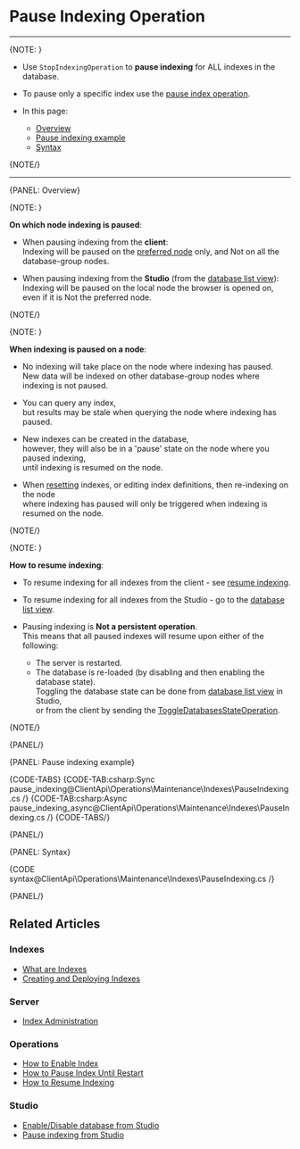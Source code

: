 # Pause Indexing Operation
---

{NOTE: }

* Use `StopIndexingOperation` to __pause indexing__ for ALL indexes in the database.  

* To pause only a specific index use the [pause index operation](../../../../client-api/operations/maintenance/indexes/stop-index).  
 
* In this page:
  * [Overview](../../../../client-api/operations/maintenance/indexes/stop-indexing#overview)
  * [Pause indexing example](../../../../client-api/operations/maintenance/indexes/stop-indexing#pause-indexing-example)
  * [Syntax](../../../../client-api/operations/maintenance/indexes/stop-indexing#syntax)

{NOTE/}

---

{PANEL: Overview}

{NOTE: }

__On which node indexing is paused__:

* When pausing indexing from the __client__:  
  Indexing will be paused on the [preferred node](../../../../client-api/configuration/load-balance/overview#the-preferred-node) only, and Not on all the database-group nodes.  

* When pausing indexing from the __Studio__ (from the [database list view](../../../../studio/database/databases-list-view#more-actions)):  
  Indexing will be paused on the local node the browser is opened on, even if it is Not the preferred node.

{NOTE/}

{NOTE: }

 __When indexing is paused on a node__:
 
* No indexing will take place on the node where indexing has paused.  
  New data will be indexed on other database-group nodes where indexing is not paused.

* You can query any index,  
  but results may be stale when querying the node where indexing has paused.
 
* New indexes can be created in the database,  
  however, they will also be in a 'pause' state on the node where you paused indexing,  
  until indexing is resumed on the node.  

* When [resetting](../../../../client-api/operations/maintenance/indexes/reset-index) indexes, or editing index definitions, then re-indexing on the node  
  where indexing has paused will only be triggered when indexing is resumed on the node.

{NOTE/}

{NOTE: }

__How to resume indexing__:

* To resume indexing for all indexes from the client - see [resume indexing](../../../../client-api/operations/maintenance/indexes/start-indexing).  

* To resume indexing for all indexes from the Studio - go to the [database list view](../../../../studio/database/databases-list-view#more-actions).  

* Pausing indexing is __Not a persistent operation__.  
  This means that all paused indexes will resume upon either of the following:
    * The server is restarted.
    * The database is re-loaded (by disabling and then enabling the database state).  
      Toggling the database state can be done from [database list view](../../../../studio/database/databases-list-view#database-actions) in Studio,  
      or from the client by sending the [ToggleDatabasesStateOperation](../../../../client-api/operations/server-wide/toggle-databases-state).

{NOTE/}

{PANEL/}

{PANEL: Pause indexing example}

{CODE-TABS}
{CODE-TAB:csharp:Sync pause_indexing@ClientApi\Operations\Maintenance\Indexes\PauseIndexing.cs /}
{CODE-TAB:csharp:Async pause_indexing_async@ClientApi\Operations\Maintenance\Indexes\PauseIndexing.cs /}
{CODE-TABS/}

{PANEL/}

{PANEL: Syntax}

{CODE syntax@ClientApi\Operations\Maintenance\Indexes\PauseIndexing.cs /}

{PANEL/}

## Related Articles

### Indexes

- [What are Indexes](../../../../indexes/what-are-indexes)
- [Creating and Deploying Indexes](../../../../indexes/creating-and-deploying)

### Server

- [Index Administration](../../../../server/administration/index-administration)

### Operations

- [How to Enable Index](../../../../client-api/operations/maintenance/indexes/enable-index)
- [How to Pause Index Until Restart](../../../../client-api/operations/maintenance/indexes/stop-index)
- [How to Resume Indexing](../../../../client-api/operations/maintenance/indexes/start-indexing)

### Studio

- [Enable/Disable database from Studio](../../../../studio/database/databases-list-view#database-actions)
- [Pause indexing from Studio](../../../../studio/database/databases-list-view#more-actions)
